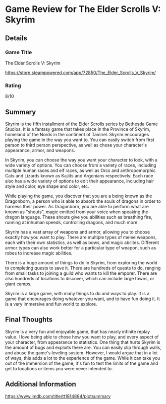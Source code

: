 # Game Review for The Elder Scrolls V: Skyrim

## Details

### Game Title
The Elder Scrolls V: Skyrim

https://store.steampowered.com/app/72850/The_Elder_Scrolls_V_Skyrim/

### Rating
8/10

## Summary
Skyrim is the fifth installment of the Elder Scrolls series by Bethesda Game Studios. It is a fantasy game that takes place in the Province of Skyrim, homeland of the Nords in the continent of Tamriel. Skyrim encourages playing the game in the way you want to. You can easily switch from first person to third person perspective, as well as chose your character's appearance, armor, and weapons.

In Skyrim, you can choose the way you want your character to look, with a wide variety of options. You can choose from a variety of races, including multiple human races and elf races, as well as Orcs and anthropomorphic Cats and Lizards known as Kajiits and Argonians respectively. Each race also has a wide variety of options to edit their appearance, including hair style and color, eye shape and color, etc.

While playing the game, you discover that you are a being known as the Dragonborn, a person who is able to absorb the souls of dragons in order to harness their power. As Dragonborn, you are able to perform what are known as "shouts", magic emitted from your voice when speaking the dragon language. These shouts give you abilities such as breathing fire, running at inhuman speeds, controlling dragons, and much more.

Skyrim has a vast array of weapons and armor, allowing you to choose exactly how you want to play. There are multiple types of melee weapons, each with their own statistics, as well as bows, and magic abilites. Different armor types can also work better for a particular type of weapon, such as robes to increase magic abilities.

There is a huge amount of things to do in Skyrim, from exploring the world to completing quests to save it. There are hundreds of quests to do, ranging from small tasks to joining a guild who wants to kill the emporer. There are also hundreds of locations to discover, which can include large towns, or giant camps.

Skyrim is a large game, with many things to do and ways to play. It is a game that encourages doing whatever you want, and to have fun doing it. It is a very immersive and fun world to explore.

## Final Thoughts
Skyrim is a very fun and enjoyable game, that has nearly infinite replay value. I love being able to chose how you want to play, and every aspect of your character, from appearance to statistics. One thing that hurts Skyrim is the amount of bugs and exploits there are. You can easily clip through walls, and abuse the game's leveling system. However, I would argue that in a lot of ways, this adds a lot to the experience of the game. While it can take you out of the immersion of the game, it's fun to test the limits of the game and get to locations or items you were never intended to.

## Additional Information
https://www.imdb.com/title/tt1814884/plotsummary
